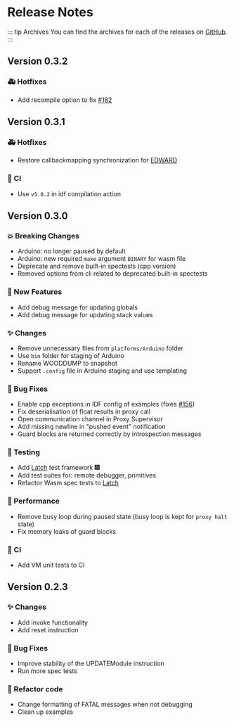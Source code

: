 # Release Notes

::: tip Archives
You can find the archives for each of the releases on [GitHub](https://github.com/TOPLLab/WARDuino/releases).
:::

## Version 0.3.2

### :ambulance: Hotfixes

- Add recompile option to fix [#182](https://github.com/TOPLLab/WARDuino/issues/182)

## Version 0.3.1

### :ambulance: Hotfixes

- Restore callbackmapping synchronization for [EDWARD](/docs/edward)

### :construction_worker: CI

- Use `v5.0.2` in idf compilation action

## Version 0.3.0

### :boom: Breaking Changes

+ Arduino: no longer paused by default
+ Arduino: new required `make` argument `BINARY` for wasm file
+ Deprecate and remove built-in spectests (cpp version)
+ Removed options from cli related to deprecated built-in spectests

### :rocket: New Features

+ Add debug message for updating globals
+ Add debug message for updating stack values

### :sparkles: Changes

+ Remove unnecessary files from `platforms/Arduino` folder
+ Use `bin` folder for staging of Arduino
+ Rename WOODDUMP to snapshot
+ Support `.config` file in Arduino staging and use templating

### :bug: Bug Fixes

+ Enable cpp exceptions in IDF config of examples (fixes [#156](https://github.com/TOPLLab/WARDuino/issues/156))
+ Fix deserialisation of float results in proxy call
+ Open communication channel in Proxy Supervisor
+ Add missing newline in "pushed event" notification
+ Guard blocks are returned correctly by introspection messages

### :rotating_light: Testing

+ Add [Latch](/latch/) test framework :fireworks:
+ Add test suites for: remote debugger, primitives
+ Refactor Wasm spec tests to [Latch](/latch/)

### :racehorse: Performance

+ Remove busy loop during paused state (busy loop is kept for `proxy halt` state)
+ Fix memory leaks of guard blocks

### :construction_worker: CI

+ Add VM unit tests to CI

## Version 0.2.3

### :sparkles: Changes

+ Add invoke functionality
+ Add reset instruction

### :bug: Bug Fixes

+ Improve stability of the UPDATEModule instruction
+ Run more spec tests

### :hammer:  Refactor code

+ Change formatting of FATAL messages when not debugging
+ Clean up examples

